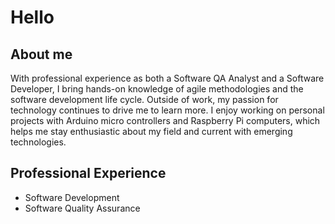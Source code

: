 # Hello
## About me

With professional experience as both a Software QA Analyst and a Software Developer, I bring hands-on knowledge of agile methodologies and the software development life cycle. Outside of work, my passion for technology continues to drive me to learn more. I enjoy working on personal projects with Arduino micro controllers and Raspberry Pi computers, which helps me stay enthusiastic about my field and current with emerging technologies.

## Professional Experience
- Software Development
- Software Quality Assurance